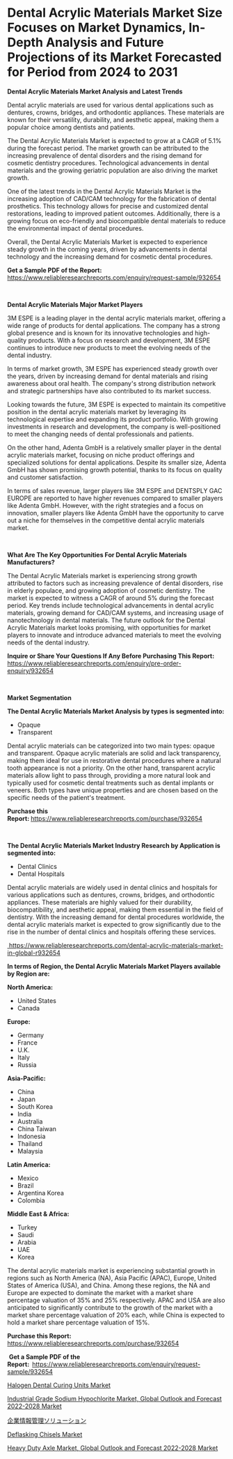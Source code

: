 <p><h1>Dental Acrylic Materials Market Size Focuses on Market Dynamics, In-Depth Analysis and Future Projections of its Market Forecasted for Period from 2024 to 2031</h1></p><p><strong>Dental Acrylic Materials Market Analysis and Latest Trends</strong></p>
<p><p>Dental acrylic materials are used for various dental applications such as dentures, crowns, bridges, and orthodontic appliances. These materials are known for their versatility, durability, and aesthetic appeal, making them a popular choice among dentists and patients.</p><p>The Dental Acrylic Materials Market is expected to grow at a CAGR of 5.1% during the forecast period. The market growth can be attributed to the increasing prevalence of dental disorders and the rising demand for cosmetic dentistry procedures. Technological advancements in dental materials and the growing geriatric population are also driving the market growth.</p><p>One of the latest trends in the Dental Acrylic Materials Market is the increasing adoption of CAD/CAM technology for the fabrication of dental prosthetics. This technology allows for precise and customized dental restorations, leading to improved patient outcomes. Additionally, there is a growing focus on eco-friendly and biocompatible dental materials to reduce the environmental impact of dental procedures.</p><p>Overall, the Dental Acrylic Materials Market is expected to experience steady growth in the coming years, driven by advancements in dental technology and the increasing demand for cosmetic dental procedures.</p></p>
<p><strong>Get a Sample PDF of the Report:&nbsp;</strong> <a href="https://www.reliableresearchreports.com/enquiry/request-sample/932654">https://www.reliableresearchreports.com/enquiry/request-sample/932654</a></p>
<p>&nbsp;</p>
<p><strong>Dental Acrylic Materials Major Market Players</strong></p>
<p><p>3M ESPE is a leading player in the dental acrylic materials market, offering a wide range of products for dental applications. The company has a strong global presence and is known for its innovative technologies and high-quality products. With a focus on research and development, 3M ESPE continues to introduce new products to meet the evolving needs of the dental industry.</p><p>In terms of market growth, 3M ESPE has experienced steady growth over the years, driven by increasing demand for dental materials and rising awareness about oral health. The company's strong distribution network and strategic partnerships have also contributed to its market success.</p><p>Looking towards the future, 3M ESPE is expected to maintain its competitive position in the dental acrylic materials market by leveraging its technological expertise and expanding its product portfolio. With growing investments in research and development, the company is well-positioned to meet the changing needs of dental professionals and patients.</p><p>On the other hand, Adenta GmbH is a relatively smaller player in the dental acrylic materials market, focusing on niche product offerings and specialized solutions for dental applications. Despite its smaller size, Adenta GmbH has shown promising growth potential, thanks to its focus on quality and customer satisfaction.</p><p>In terms of sales revenue, larger players like 3M ESPE and DENTSPLY GAC EUROPE are reported to have higher revenues compared to smaller players like Adenta GmbH. However, with the right strategies and a focus on innovation, smaller players like Adenta GmbH have the opportunity to carve out a niche for themselves in the competitive dental acrylic materials market.</p></p>
<p>&nbsp;</p>
<p><strong>What Are The Key Opportunities For Dental Acrylic Materials Manufacturers?</strong></p>
<p><p>The Dental Acrylic Materials market is experiencing strong growth attributed to factors such as increasing prevalence of dental disorders, rise in elderly populace, and growing adoption of cosmetic dentistry. The market is expected to witness a CAGR of around 5% during the forecast period. Key trends include technological advancements in dental acrylic materials, growing demand for CAD/CAM systems, and increasing usage of nanotechnology in dental materials. The future outlook for the Dental Acrylic Materials market looks promising, with opportunities for market players to innovate and introduce advanced materials to meet the evolving needs of the dental industry.</p></p>
<p><strong>Inquire or Share Your Questions If Any Before Purchasing This Report:</strong> <a href="https://www.reliableresearchreports.com/enquiry/pre-order-enquiry/932654">https://www.reliableresearchreports.com/enquiry/pre-order-enquiry/932654</a></p>
<p>&nbsp;</p>
<p><strong>Market Segmentation</strong></p>
<p><strong>The Dental Acrylic Materials Market Analysis by types is segmented into:</strong></p>
<p><ul><li>Opaque</li><li>Transparent</li></ul></p>
<p><p>Dental acrylic materials can be categorized into two main types: opaque and transparent. Opaque acrylic materials are solid and lack transparency, making them ideal for use in restorative dental procedures where a natural tooth appearance is not a priority. On the other hand, transparent acrylic materials allow light to pass through, providing a more natural look and typically used for cosmetic dental treatments such as dental implants or veneers. Both types have unique properties and are chosen based on the specific needs of the patient's treatment.</p></p>
<p><strong>Purchase this Report:&nbsp;</strong><a href="https://www.reliableresearchreports.com/purchase/932654">https://www.reliableresearchreports.com/purchase/932654</a></p>
<p>&nbsp;</p>
<p><strong>The Dental Acrylic Materials Market Industry Research by Application is segmented into:</strong></p>
<p><ul><li>Dental Clinics</li><li>Dental Hospitals</li></ul></p>
<p><p>Dental acrylic materials are widely used in dental clinics and hospitals for various applications such as dentures, crowns, bridges, and orthodontic appliances. These materials are highly valued for their durability, biocompatibility, and aesthetic appeal, making them essential in the field of dentistry. With the increasing demand for dental procedures worldwide, the dental acrylic materials market is expected to grow significantly due to the rise in the number of dental clinics and hospitals offering these services.</p></p>
<p><a href="https://www.reliableresearchreports.com/dental-acrylic-materials-market-in-global-r932654">&nbsp;https://www.reliableresearchreports.com/dental-acrylic-materials-market-in-global-r932654</a></p>
<p><strong>In terms of Region, the Dental Acrylic Materials Market Players available by Region are:</strong></p>
<p>
    <p> <strong> North America: </strong>
        <ul>
            <li>United States</li>
            <li>Canada</li>
        </ul>
        </p> 
    <p> <strong> Europe: </strong>
        <ul>
            <li>Germany</li>
            <li>France</li>
            <li>U.K.</li>
            <li>Italy</li>
            <li>Russia</li>
        </ul>
        </p> 
    <p> <strong> Asia-Pacific: </strong>
        <ul>
            <li>China</li>
            <li>Japan</li>
            <li>South Korea</li>
            <li>India</li>
            <li>Australia</li>
            <li>China Taiwan</li>
            <li>Indonesia</li>
            <li>Thailand</li>
            <li>Malaysia</li>
        </ul>
        </p> 
    <p> <strong> Latin America: </strong>
        <ul>
            <li>Mexico</li>
            <li>Brazil</li>
            <li>Argentina Korea</li>
            <li>Colombia</li>
        </ul>
        </p> 
    <p> <strong> Middle East & Africa: </strong>
        <ul>
            <li>Turkey</li>
            <li>Saudi</li>
            <li>Arabia</li>
            <li>UAE</li>
            <li>Korea</li>
        </ul>
    </p>
    </p>
<p><p>The dental acrylic materials market is experiencing substantial growth in regions such as North America (NA), Asia Pacific (APAC), Europe, United States of America (USA), and China. Among these regions, the NA and Europe are expected to dominate the market with a market share percentage valuation of 35% and 25% respectively. APAC and USA are also anticipated to significantly contribute to the growth of the market with a market share percentage valuation of 20% each, while China is expected to hold a market share percentage valuation of 15%.</p></p>
<p><strong>Purchase this Report: </strong><a href="https://www.reliableresearchreports.com/purchase/932654">https://www.reliableresearchreports.com/purchase/932654</a></p>
<p>&nbsp;<strong>Get a Sample PDF of the Report:&nbsp;&nbsp;</strong><a href="https://www.reliableresearchreports.com/enquiry/request-sample/932654">https://www.reliableresearchreports.com/enquiry/request-sample/932654</a></p>
<p><strong></strong></p>
<p><p><a href="https://github.com/ashepherd82/Market-Research-Report-List-6/blob/main/halogen-dental-curing-units-market.md">Halogen Dental Curing Units Market</a></p><p><a href="https://issuu.com/reportprime-2/docs/industrial-grade-sodium-hypochlorit_012a9d8fdecfb3">Industrial Grade Sodium Hypochlorite Market, Global Outlook and Forecast 2022-2028 Market</a></p><p><a href="https://medium.com/@hattietromp/%E6%AC%A1%E3%81%AE%E6%96%87%E7%AB%A0%E3%82%92%E6%97%A5%E6%9C%AC%E8%AA%9E%E3%81%AB%E7%BF%BB%E8%A8%B3%E3%81%97%E3%81%A6%E3%81%8F%E3%81%A0%E3%81%95%E3%81%84-%E3%82%B0%E3%83%AD%E3%83%BC%E3%83%90%E3%83%AB%E4%BC%81%E6%A5%AD%E6%83%85%E5%A0%B1%E7%AE%A1%E7%90%86%E3%82%BD%E3%83%AA%E3%83%A5%E3%83%BC%E3%82%B7%E3%83%A7%E3%83%B3%E5%B8%82%E5%A0%B4-%E8%A3%BD%E5%93%81%E3%82%BF%E3%82%A4%E3%83%97-%E3%83%97%E3%83%AC%E3%83%9F%E3%82%B9-%E3%82%AF%E3%83%A9%E3%82%A6%E3%83%89%E3%83%99%E3%83%BC%E3%82%B9-%E3%82%A8%E3%83%B3%E3%83%89%E3%83%A6%E3%83%BC%E3%82%B6%E3%83%BC-%E5%9C%B0%E5%9F%9F%E3%81%AB%E7%84%A6%E7%82%B9%E3%82%92%E5%BD%93%E3%81%A6%E3%81%9F%E5%88%86%E6%9E%90%E3%81%A8%E4%BA%88%E6%B8%AC-2024%E5%B9%B4-2031%E5%B9%B4-5cbdf51b8d82">企業情報管理ソリューション</a></p><p><a href="https://github.com/irfadac/Market-Research-Report-List-4/blob/main/deflasking-chisels-market.md">Deflasking Chisels Market</a></p><p><a href="https://issuu.com/reportprime-2/docs/heavy-duty-axle-market-global-outlo_51634a3342b9f8">Heavy Duty Axle Market, Global Outlook and Forecast 2022-2028 Market</a></p></p>
